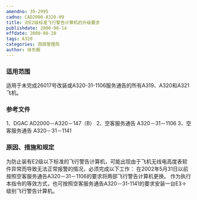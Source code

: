 ```yaml
---
amendno: 39-2995
cadno: CAD2000-A320-09
title: 对E2级标准飞行警告计算机的升级要求
publishdate: 2000-08-14
effdate: 2000-08-20
tags: A320
categories: 西南管理局
author: 徐东毅
---
```


### 适用范围 
适用于未完成26017号改装或A320-31-1106服务通告的所有A319、A320和A321飞机。

### 参考文件
1、DGAC AD2000－A320－147（B） 
2、空客服务通告 A320－31－1106 
3、空客服务通告 A320－31－1141

### 原因、措施和规定 
为防止装有E2级以下标准的飞行警告计算机，可能出现由于飞机无线电高度表软件异常而导致无法正常报警的情况，必须完成以下工作： 
在2002年5月31日以前按照空客服务通告A320－31－1106的要求将两部飞行警告计算机更换。 
作为执行本指令的等效方式，也可按照空客服务通告A320－31-1141的要求安装一台E3＋级别飞行警告计算机。
